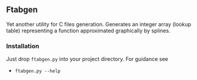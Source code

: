 ## Ftabgen

Yet another utility for C files generation. Generates an integer array (lookup table) representing a function approximated graphically by splines.

### Installation

Just drop `ftabgen.py` into your project directory. For guidance see

- `ftabgen.py --help`